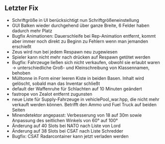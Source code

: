 ## Letzter Fix
- Schriftgröße in UI berücksichtigt nun Schriftgrößeneinstellung
- GUI Balken wieder durchgehend über ganze Breite, 6 Felder haben dadurch mehr Platz
- Bugfix Animationen: Dauerschleife bei Rep-Animation entfernt, kommt aber immer noch direkt zu Beginn zu Fehlern wenn man jemanden erschießt
- Zeus wird nun bei jedem Respawn neu zugewiesen
- Spieler kann nicht mehr nach drücken auf Respawn getötet werden
- Bugfix: Fahrzeuge ließen sich nicht verkaufen, obwohl sie erlaubt waren -> unterschiedliche Groß- und Kleinschreibung von Klassennamen, behoben
- Mülltonne in Form einer leeren Kiste in beiden Basen. Inhalt wird gelöscht, sobald man das Inventar schließt
- default der Waffenruhe für Schlachten auf 10 Minuten geändert
- fastrope von Zealot entfernt zugunsten
- neue Liste für Supply-Fahrzeuge in vehiclePool_war.hpp, die nicht mehr verkauft werden können. Betrifft den Ammo und Fuel Truck auf beiden Seiten
- Minendetektor angepasst: Verbesserung von 18 auf 30m sowie Anpassung des seitlichen Winkels von 60° auf 100°
- Änderung auf 40 Slots bei NATO nach Liste von Lord
- Änderung auf 38 Slots bei CSAT nach Liste Schredder
- Bugfix: CSAT Radarcontainer kann jetzt verladen werden
